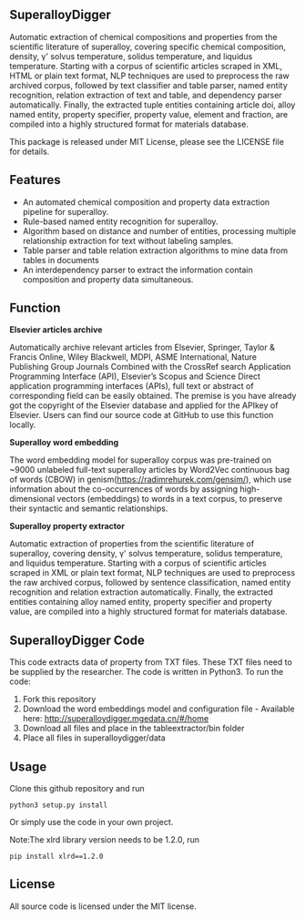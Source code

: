 
**SuperalloyDigger**
----------------------
Automatic extraction of chemical compositions and properties from the scientific literature of superalloy, covering specific chemical composition, density, γ' solvus temperature, solidus temperature, and liquidus temperature. Starting with a corpus of scientific articles scraped in XML, HTML or plain text format, NLP techniques are used to preprocess the raw archived corpus, followed by text classifier and table parser, named entity recognition, relation extraction of text and table, and dependency parser automatically. Finally, the extracted tuple entities containing article doi, alloy named entity, property specifier, property value, element and fraction, are compiled into a highly structured format for materials database.

This package is released under MIT License, please see the LICENSE file for details.

**Features**
----------------------
- An automated chemical composition and property data extraction pipeline for superalloy.
- Rule-based named entity recognition for superalloy.
- Algorithm based on distance and number of entities, processing multiple relationship extraction for text without labeling samples.
- Table parser and table relation extraction algorithms to mine data from tables in documents
- An interdependency parser to extract the information contain composition and property data simultaneous.

**Function**
----------------------
**Elsevier articles archive**

Automatically archive relevant articles from Elsevier, Springer, Taylor & Francis Online, Wiley Blackwell, MDPI, ASME International, Nature Publishing Group Journals Combined with the CrossRef search Application Programming Interface (API), Elsevier’s Scopus and Science Direct application programming interfaces (APIs), full text or abstract of corresponding field can be easily obtained. The premise is you have already got the copyright of the Elsevier database and applied for the APIkey of Elsevier. Users can find our source code at GitHub to use this function locally.

**Superalloy word embedding**

The word embedding model for superalloy corpus was pre-trained on ~9000 unlabeled full-text superalloy articles by Word2Vec continuous bag of words (CBOW) in genism(https://radimrehurek.com/gensim/), which use information about the co-occurrences of words by assigning high-dimensional vectors (embeddings) to words in a text corpus, to preserve their syntactic and semantic relationships.

**Superalloy property extractor**

Automatic extraction of properties from the scientific literature of superalloy, covering density, γ' solvus temperature, solidus temperature, and liquidus temperature.
Starting with a corpus of scientific articles scraped in XML or plain text format, NLP techniques are used to preprocess the raw archived corpus, followed by sentence classification, named entity recognition and relation extraction automatically. Finally, the extracted entities containing alloy named entity, property specifier and property value, are compiled into a highly structured format for materials database.

**SuperalloyDigger Code**
----------------------
This code extracts data of property from TXT files. These TXT files need to be supplied by the researcher. The code is written in Python3. To run the code:

  1. Fork this repository
  2. Download the word embeddings model and configuration file
    - Available here: http://superalloydigger.mgedata.cn/#/home
  3. Download all files and place in the tableextractor/bin folder
  4. Place all files in superalloydigger/data

**Usage**
----------------------
Clone this github repository and run
```
python3 setup.py install
```
Or simply use the code in your own project.

Note:The xlrd library version needs to be 1.2.0, run
```
pip install xlrd==1.2.0
```

**License**
----------------------
All source code is licensed under the MIT license.
